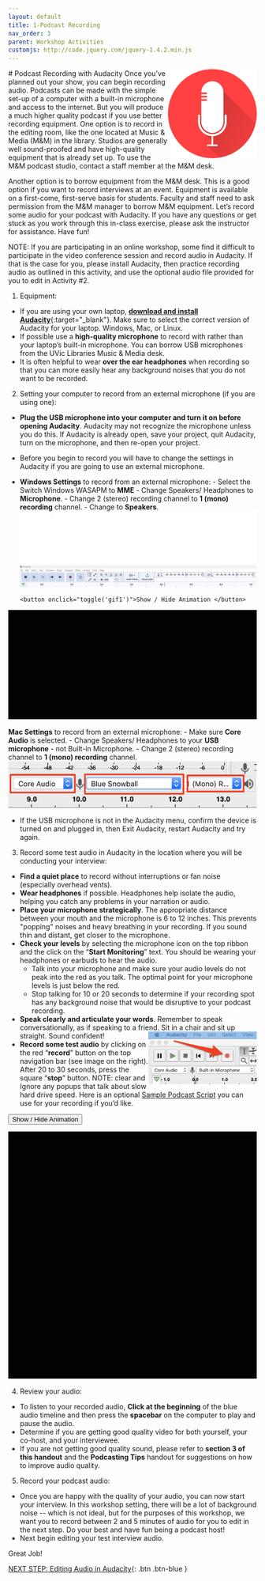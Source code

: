 ```yaml
---
layout: default
title: 1-Podcast Recording
nav_order: 3
parent: Workshop Activities
customjs: http://code.jquery.com/jquery-1.4.2.min.js
---
```

<img src="images/podcast-recording-01.png" style="float:right;width:180px;" alt="podcasting icon">
# Podcast Recording with Audacity
Once you’ve planned out your show, you can begin recording audio. Podcasts can be made with the simple set-up of a computer with a built-in microphone and access to the internet. But you will produce a much higher quality podcast if you use better recording equipment. One option is to record in the editing room, like the one located at Music & Media (M&M) in the library. Studios are generally well sound-proofed and have high-quality equipment that is already set up. To use the M&M podcast studio, contact a staff member at the M&M desk.<br>

Another option is to borrow equipment from the M&M desk. This is a good option if you want to record interviews at an event. Equipment is available on a first-come, first-serve basis for students. Faculty and staff need to ask permission from the M&M manager to borrow M&M equipment. Let’s record some audio for your podcast with Audacity. If you have any questions or get stuck as you work through this in-class exercise, please ask the instructor for assistance.  Have fun!<br>

NOTE: If you are participating in an online workshop, some find it difficult to participate in the video conference session and record audio in Audacity. If that is the case for you, please install Audacity, then practice recording audio as outlined in this activity, and use the optional audio file provided for you to edit in Activity #2. 

1. Equipment:
- If you are using your own laptop, [**download and install Audacity**](https://www.audacityteam.org/download/){:target="_blank"}. Make sure to select the correct version of Audacity for your laptop. Windows, Mac, or Linux.
- If possible use a **high-quality microphone** to record with rather than your laptop’s built-in microphone. You can borrow USB microphones from the UVic Libraries Music & Media desk. 
- It is often helpful to wear **over the ear headphones** when recording so that you can more easily hear any background noises that you do not want to be recorded.

2. Setting your computer to record from an external microphone (if you are using one):
- **Plug the USB microphone into your computer and turn it on before opening Audacity**. Audacity may not recognize the microphone unless you do this. If Audacity is already open, save your project, quit Audacity, turn on the microphone, and then re-open your project. 
- Before you begin to record you will have to change the settings in Audacity if you are going to use an external microphone. 
- **Windows Settings** to record from an external microphone:
      - Select the Switch Windows WASAPM to **MME** 
      - Change Speakers/ Headphones to **Microphone**. 
      - Change 2 (stereo) recording channel to **1 (mono) recording** channel.
      - Change to **Speakers**.
![Image of Windows Settings](images/audacity-new-1.png)

      <button onclick="toggle('gif1')">Show / Hide Animation </button>
<div id="gif1">
      <img src="images/audacity-new-1.gif">
      </div>

 **Mac Settings** to record from an external microphone:
      - Make sure **Core Audio** is selected. 
      - Change Speakers/ Headphones to your **USB microphone** - not Built-in Microphone. 
      - Change 2 (stereo) recording channel to **1 (mono) recording** channel.
![Image of Mac Settings](images/podcast-recording-03.png)
- If the USB microphone is not in the Audacity menu, confirm the device is turned on and plugged in, then Exit Audacity, restart Audacity and try again.

3. Record some test audio in Audacity in the location where you will be conducting your interview:
- **Find a quiet place** to record without interruptions or fan noise (especially overhead vents).
- **Wear headphones** if possible. Headphones help isolate the audio, helping you catch any problems in your narration or audio.
- **Place your microphone strategically**. The appropriate distance between your mouth and the microphone is 6 to 12 inches. This prevents "popping" noises and heavy breathing in your recording. If you sound thin and distant, get closer to the microphone.
- **Check your levels** by selecting the microphone icon on the top ribbon and the click on the “**Start Monitoring**” text. You should be wearing your headphones or earbuds to hear the audio.
     - Talk into your microphone and make sure your audio levels do not peak into the red as you talk. The optimal point for your microphone levels is just below the red. 
     - Stop talking for 10 or 20 seconds to determine if your recording spot has any background noise that would be disruptive to your podcast recording.
- **Speak clearly and articulate your words**. Remember to speak conversationally, as if speaking to a friend. Sit in a chair and sit up straight. Sound confident!
  <img src="images/podcast-recording-04.png" style="float:right;width:220px;" alt="record button">
- **Record some test audio** by clicking on the red “**record**” button on the top navigation bar (see image on the right). After 20 to 30 seconds, press the square “**stop**” button. NOTE: clear and Ignore any popups that talk about slow hard drive speed. Here is an optional [Sample Podcast Script](sample-podcast-script.html) you can use for your recording if you’d like.

<button onclick="toggle('gif1')">Show / Hide Animation </button>
<div id="gif1">
<img src="images/podcast-recording-05.gif">
</div>


4. Review your audio:
- To listen to your recorded audio, **Click at the beginning** of the blue audio timeline and then press the **spacebar** on the computer to play and pause the audio.
- Determine if you are getting good quality video for both yourself, your co-host, and your interviewee. 
- If you are not getting good quality sound, please refer to **section 3 of this handout** and the **Podcasting Tips** handout for suggestions on how to improve audio quality.

5. Record your podcast audio:
- Once you are happy with the quality of your audio, you can now start your interview. In this workshop setting, there will be a lot of background noise -- which is not ideal, but for the purposes of this workshop, we want you to record between 2 and 5 minutes of audio for you to edit in the next step. Do your best and have fun being a podcast host!
- Next begin editing your test interview audio.

Great Job!

<script>  

    function toggle(input) {
        var x = document.getElementById(input);
        if (x.style.display === "none") {
            x.style.display = "block";
        } else {
            x.style.display = "none";
        }
    }
</script>

[NEXT STEP: Editing Audio in Audacity](editing-audio.html){: .btn .btn-blue }
